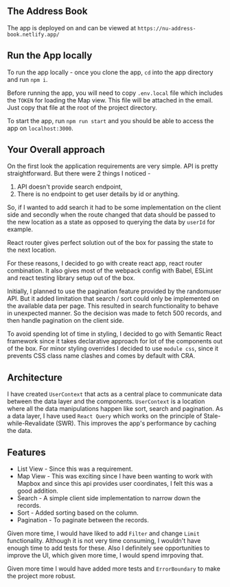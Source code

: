 ## The Address Book

The app is deployed on and can be viewed at `https://nu-address-book.netlify.app/`

## Run the App locally

To run the app locally - once you clone the app, `cd` into the app directory and run `npm i`.

Before running the app, you will need to copy `.env.local` file which includes the `TOKEN` for loading the Map view. This file will be attached in the email. Just copy that file at the root of the project directory.

To start the app, run `npm run start` and you should be able to access the app on `localhost:3000`.

## Your Overall approach

On the first look the application requirements are very simple. API is pretty straightforward. But there were 2 things I noticed -

1. API doesn't provide search endpoint,
2. There is no endpoint to get user details by id or anything.

So, if I wanted to add search it had to be some implementation on the client side and secondly when the route changed that data should be passed to the new location as a state as opposed to querying the data by `userId` for example.

React router gives perfect solution out of the box for passing the state to the next location.

For these reasons, I decided to go with create react app, react router combination. It also gives most of the webpack config with Babel, ESLint and react testing library setup out of the box.

Initially, I planned to use the pagination feature provided by the randomuser API. But it added limitation that search / sort could only be implemented on the available data per page. This resulted in search functionality to behave in unexpected manner. So the decision was made to fetch 500 records, and then handle pagination on the client side.

To avoid spending lot of time in styling, I decided to go with Semantic React framework since it takes declarative approach for lot of the components out of the box. For minor styling overrides I decided to use `module css`, since it prevents CSS class name clashes and comes by default with CRA.

## Architecture

I have created `UserContext` that acts as a central place to communicate data between the data layer and the components. `UserContext` is a location where all the data manipulations happen like sort, search and pagination. As a data layer, I have used `React Query` which works on the principle of Stale-while-Revalidate (SWR). This improves the app's performance by caching the data.

## Features

- List View - Since this was a requirement.
- Map View - This was exciting since I have been wanting to work with Mapbox and since this api provides user coordinates, I felt this was a good addition.
- Search - A simple client side implementation to narrow down the records.
- Sort - Added sorting based on the column.
- Pagination - To paginate between the records.

Given more time, I would have liked to add `Filter` and change `Limit` functionality. Although it is not very time consuming, I wouldn't have enough time to add tests for these. Also I definitely see opportunities to improve the UI, which given more time, I would spend imrpoving that.

Given more time I would have added more tests and `ErrorBoundary` to make the project more robust.
